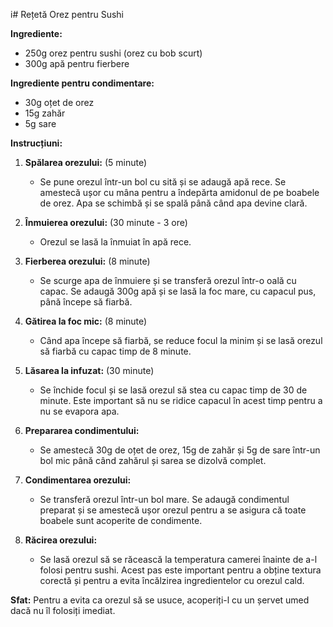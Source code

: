 i# Rețetă Orez pentru Sushi

**Ingrediente:**
- 250g orez pentru sushi (orez cu bob scurt)
- 300g apă pentru fierbere

**Ingrediente pentru condimentare:**
- 30g oțet de orez
- 15g zahăr
- 5g sare

**Instrucțiuni:**

1. **Spălarea orezului:** (5 minute)
   - Se pune orezul într-un bol cu sită și se adaugă apă rece.
   Se amestecă ușor cu mâna pentru a îndepărta amidonul
   de pe boabele de orez.
   Apa se schimbă și se spală până când apa devine clară.

2. **Înmuierea orezului:** (30 minute - 3 ore)
   - Orezul se lasă la înmuiat în apă rece.

3. **Fierberea orezului:** (8 minute)
   - Se scurge apa de înmuiere și se transferă orezul într-o oală cu capac.
   Se adaugă 300g apă și se lasă la foc mare, cu capacul pus,
   până începe să fiarbă.

4. **Gătirea la foc mic:** (8 minute)
   - Când apa începe să fiarbă, se reduce focul la minim și
   se lasă orezul să fiarbă cu capac timp de 8 minute.

5. **Lăsarea la infuzat:** (30 minute)
   - Se închide focul și se lasă orezul să stea cu capac timp de 30 de minute.
   Este important să nu se ridice capacul în acest timp pentru a nu se evapora apa.

6. **Prepararea condimentului:**
   - Se amestecă 30g de oțet de orez, 15g de zahăr și 5g de sare într-un bol mic 
   până când zahărul și sarea se dizolvă complet.

7. **Condimentarea orezului:** 
   - Se transferă orezul într-un bol mare. Se adaugă condimentul preparat și se 
   amestecă ușor orezul pentru a se asigura că toate boabele sunt acoperite de condimente.

8. **Răcirea orezului:**
   - Se lasă orezul să se răcească la temperatura camerei înainte de a-l folosi pentru sushi. 
   Acest pas este important pentru a obține textura corectă și pentru a evita încălzirea 
   ingredientelor cu orezul cald.

**Sfat:** Pentru a evita ca orezul să se usuce, acoperiți-l cu un șervet umed dacă nu îl 
folosiți imediat.

